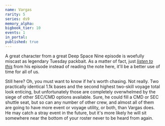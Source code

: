 ```yaml
---
name: Vargas
rarity: 5
series: ds9
memory_alpha:
bigbook_tier: 10
events: 1
in_portal:
published: true
---
```


A great character from a great Deep Space Nine episode is woefully miscast as legendary Tuesday packbait. As a matter of fact, just [_listen to this_](https://www.youtube.com/watch?v=Ot3im0Is_Bs) from his episode instead of reading the note here, it'll be a better use of time for all of us.

Still here? Oh, you must want to know if he's worth chasing. Not really. Two practically identical 1.1k bases and the second highest two-skill voyage total look enticing, but unfortunately those are completely overwhelmed by the siege of other SEC/CMD options available. Sure, he could fill a CMD or SEC shuttle seat, but so can any number of other crew, and almost all of them are going to have more event or voyage utility, or both, than Vargas does. He may catch a stray event in the future, but it's more likely he will sit somewhere near the bottom of your roster never to be heard from again.
